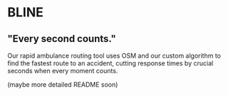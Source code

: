 # BLINE
## "Every second counts."
Our rapid ambulance routing tool uses OSM and our custom algorithm to find the fastest route to an accident, cutting response times by crucial seconds when every moment counts.


(maybe more detailed README soon)

